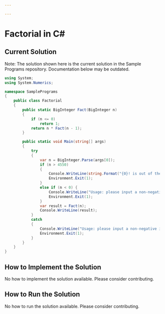 ```yaml
---

---
```


# Factorial in C#

## Current Solution

Note: The solution shown here is the current solution in the Sample Programs repository. Documentation below may be outdated.

```C#
using System;
using System.Numerics;

namespace SamplePrograms
{
    public class Factorial
    {
        public static BigInteger Fact(BigInteger n)
        {
            if (n <= 0)
                return 1;
            return n * Fact(n - 1);
        }

        public static void Main(string[] args)
        {
            try
            {
                var n = BigInteger.Parse(args[0]);
                if (n > 4550)
                {
                    Console.WriteLine(string.Format("{0}! is out of the reasonable bounds for calculation.", n));
                    Environment.Exit(1);
                }
                else if (n < 0) {
                    Console.WriteLine("Usage: please input a non-negative integer");
                    Environment.Exit(1);
                }
                var result = Fact(n);
                Console.WriteLine(result);
            }
            catch
            {
                Console.WriteLine("Usage: please input a non-negative integer");
                Environment.Exit(1);
            }
        }
    }
}

```

## How to Implement the Solution

No how to implement the solution available. Please consider contributing.

## How to Run the Solution

No how to run the solution available. Please consider contributing.
